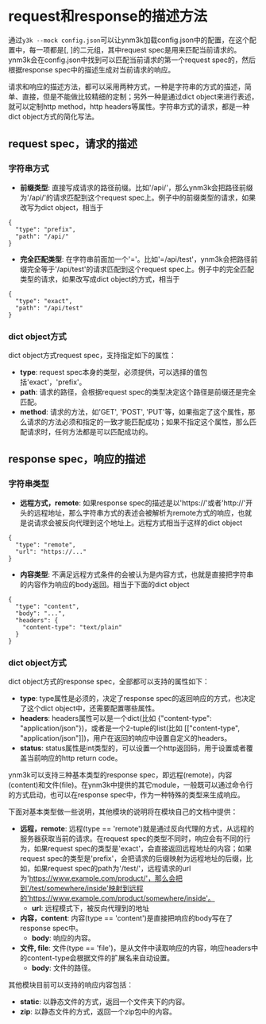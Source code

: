 # request和response的描述方法

通过```y3k --mock config.json```可以让ynm3k加载config.json中的配置，在这个配置中，每一项都是[<request spec>, <response spec>]的二元组，其中request spec是用来匹配当前请求的。ynm3k会在config.json中找到可以匹配当前请求的第一个request spec的，然后根据response spec中的描述生成对当前请求的响应。

请求和响应的描述方法，都可以采用两种方式，一种是字符串的方式的描述，简单、直接，但是不能做比较精细的定制；另外一种是通过dict object来进行表述，就可以定制http method，http headers等属性。字符串方式的请求，都是一种dict object方式的简化写法。

## request spec，请求的描述

### 字符串方式

- __前缀类型__: 直接写成请求的路径前缀。比如'/api/'，那么ynm3k会把路径前缀为'/api/'的请求匹配到这个request spec上。例子中的前缀类型的请求，如果改写为dict object，相当于
```
{
  "type": "prefix",
  "path": "/api/"
}
```
- __完全匹配类型__: 在字符串前面加一个'='。比如'=/api/test'，ynm3k会把路径前缀完全等于'/api/test'的请求匹配到这个request spec上。例子中的完全匹配类型的请求，如果改写成dict object的方式，相当于
```
{
  "type": "exact",
  "path": "/api/test"
}
```

### dict object方式

dict object方式request spec，支持指定如下的属性：

- __type__: request spec本身的类型，必须提供，可以选择的值包括'exact'，'prefix'。
- __path__: 请求的路径，会根据request spec的类型决定这个路径是前缀还是完全匹配。
- __method__: 请求的方法，如'GET', 'POST', 'PUT'等，如果指定了这个属性，那么请求的方法必须和指定的一致才能匹配成功；如果不指定这个属性，那么匹配请求时，任何方法都是可以匹配成功的。

## response spec，响应的描述

### 字符串类型

- __远程方式，remote__: 如果response spec的描述是以'https://'或者'http://'开头的远程地址，那么字符串方式的表述会被解析为remote方式的响应，也就是说请求会被反向代理到这个地址上。远程方式相当于这样的dict object
```
{
  "type": "remote",
  "url": "https://..."
}
```
- __内容类型__: 不满足远程方式条件的会被认为是内容方式，也就是直接把字符串的内容作为响应的body返回。相当于下面的dict object
```
{
  "type": "content",
  "body": "...",
  "headers": {
    "content-type": "text/plain"
  }
}
```

### dict object方式

dict object方式的response spec，全部都可以支持的属性如下：

- __type__: type属性是必须的，决定了response spec的返回响应的方式，也决定了这个dict object中，还需要配置哪些属性。
- __headers__: headers属性可以是一个dict(比如 {"content-type": "application/json"})，或者是一个2-tuple的list(比如 [["content-type", "application/json"]])，用户在返回的响应中设置自定义的headers。
- __status__: status属性是int类型的，可以设置一个http返回码，用于设置或者覆盖当前响应的http return code。

ynm3k可以支持三种基本类型的response spec，即远程(remote)，内容(content)和文件(file)。在ynm3k中提供的其它module，一般既可以通过命令行的方式启动，也可以在response spec中，作为一种特殊的类型来生成响应。

下面对基本类型做一些说明，其他模块的说明将在模块自己的文档中提供：

- __远程，remote__: 远程(type == 'remote')就是通过反向代理的方式，从远程的服务器获取当前的请求。在request spec的类型不同时，响应会有不同的行为，如果request spec的类型是'exact'，会直接返回远程地址的内容；如果request spec的类型是'prefix'，会把请求的后缀映射为远程地址的后缀，比如，如果request spec的path为'/test/'，远程请求的url为'https://www.example.com/product/'，那么会把到'/test/somewhere/inside'映射到远程的'https://www.example.com/product/somewhere/inside'。
    - __url__: 远程模式下，被反向代理到的地址
- __内容，content__: 内容(type == 'content')是直接把响应的body写在了response spec中。
    - __body__: 响应的内容。
- __文件, file__: 文件(type == 'file')，是从文件中读取响应的内容，响应headers中的content-type会根据文件的扩展名来自动设置。
    - __body__: 文件的路径。

其他模块目前可以支持的响应内容包括：

- __static__: 以静态文件的方式，返回一个文件夹下的内容。
- __zip__: 以静态文件的方式，返回一个zip包中的内容。 
